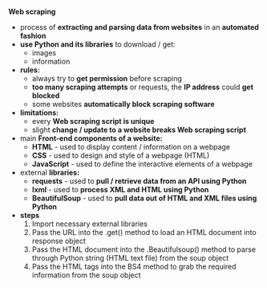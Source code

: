 **Web scraping**
- process of **extracting and parsing data from websites** in an **automated fashion**
- **use Python and its libraries** to download / get:
	- images
	- information
- **rules:**
	- always try to **get permission** before scraping
	- **too many scraping attempts** or requests, the **IP address** could **get blocked**
	- some websites **automatically block scraping software**
- **limitations:**   
	- every **Web scraping script is unique**
	- slight **change / update to a website breaks Web scraping script**
- main **Front-end components of a website:**
	- **HTML** - used to display content / information on a webpage
	- **CSS** - used to design and style of a webpage (HTML)
	- **JavaScript** - used to define the interactive elements of a webpage
-  external **libraries:**
	- **requests** - used to **pull / retrieve data from an API using Python**
	- **lxml** - used to **process XML and HTML using Python**
	- **BeautifulSoup** - used to **pull data out of HTML and XML files using Python**
- **steps**
	1. Import necessary external libraries
	2. Pass the URL into the .get() method to load an HTML document into response object
	3. Pass the HTML document into the .Beautifulsoup() method to parse through Python string (HTML text file) from the soup object
	4. Pass the HTML tags into the BS4 method to grab the required information from the soup object
